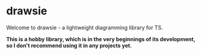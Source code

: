 # drawsie
Welcome to drawsie - a lightweight diagramming library for TS.

**This is a hobby library, which is in the very beginnings of its development, so I don't recommend using it in any projects yet.**
